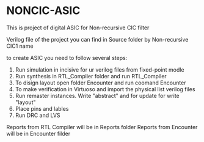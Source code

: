 # NONCIC-ASIC
This is project of digital ASIC for Non-recursive CIC filter

Verilog file of the project you can find in Source folder by Non-recursive CIC1 name

to create ASIC you need to follow several steps:
1) Run simulation in incisive for ur verilog files from fixed-point modle
2) Run synthesis in RTL_Complier folder and run RTL_Compiler 
3) To disign layout open folder Encounter and run coomand Encounter
4) To make verification in Virtuoso and import the physical list verilog files
5) Run remaster instances. Write "abstract" and for update for write "layout"
6) Place pins and lables
7) Run DRC and LVS


Reports from RTL Compiler will be in Reports folder
Reports from Encounter will be in Encounter filder
